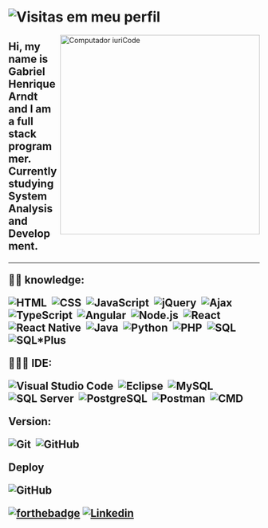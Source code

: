 # ![Visitas em meu perfil](https://komarev.com/ghpvc/?username=Gabrielarndt&color=ff00ff&label=Welcome+to+my+profile+you+are+visitor+nº:)
<img src="https://raw.githubusercontent.com/MicaelliMedeiros/micaellimedeiros/master/image/computer-illustration.png" min-width="400px" max-width="400px" width="400px" align="right" alt="Computador iuriCode">

<h2 align="left"> 
 Hi, my name is Gabriel Henrique Arndt and I am a full stack programmer. Currently studying System Analysis and Development.
</p>

---

<p align="left">
  ✍🏾 knowledge:
  
![HTML](https://img.shields.io/badge/-HTML-black?style=flat&logo=HTML5)&nbsp;
![CSS](https://img.shields.io/badge/-CSS-black?style=flat&logo=CSS3&logoColor=1572B6)&nbsp;
![JavaScript](https://img.shields.io/badge/-JavaScript-black?style=flat&logo=JavaScript)&nbsp;
![jQuery](https://img.shields.io/badge/-jQuery-black?style=flat&logo=jQuery&logoColor=0769AD)&nbsp;
![Ajax](https://img.shields.io/badge/-Ajax-black?style=flat&logo=Ajax)&nbsp;
![TypeScript](https://img.shields.io/badge/-TypeScript-black?style=flat&logo=TypeScript&logoColor=3178C6)&nbsp;
![Angular](https://img.shields.io/badge/-Angular-black?style=flat&logo=Angular&logoColor=DD0031)&nbsp;
![Node.js](https://img.shields.io/badge/-Node.js-black?style=flat&logo=node.js&logoColor=339933)&nbsp;
![React](https://img.shields.io/badge/-React-black?style=flat&logo=React&logoColor=61DAFB)&nbsp;
![React Native](https://img.shields.io/badge/-React%20Native-black?style=flat&logo=React&logoColor=61DAFB)&nbsp;
![Java](https://img.shields.io/badge/-Java-black?style=flat&logo=Java&logoColor=007396)&nbsp;
![Python](https://img.shields.io/badge/-Python-black?style=flat&logo=Python&logoColor=3776AB)&nbsp;
![PHP](https://img.shields.io/badge/-PHP-black?style=flat&logo=PHP)&nbsp;
![SQL](https://img.shields.io/badge/-SQL-black?style=flat&logo=SQL&logoColor=003B57)&nbsp;
![SQL*Plus](https://img.shields.io/badge/-SQL*Plus-black?style=flat&logo=Oracle)&nbsp;
</p>

<p align="left">
  👩🏾‍💻 IDE: 
  

![Visual Studio Code](https://img.shields.io/badge/-Visual%20Studio%20Code-black?style=flat&logo=visual-studio-code&logoColor=007ACC)&nbsp;
![Eclipse](https://img.shields.io/badge/-Eclipse-black?style=flat&logo=Eclipse&logoColor=2C2255)&nbsp;
![MySQL](https://img.shields.io/badge/-MySQL-black?style=flat&logo=mysql&logoColor=4479A1)&nbsp;
![SQL Server](https://img.shields.io/badge/-SQL%20Server-black?style=flat&logo=microsoft-sql-server&logoColor=CC2927)&nbsp;
![PostgreSQL](https://img.shields.io/badge/-PostgreSQL-black?style=flat&logo=postgresql&logoColor=336791)&nbsp;
![Postman](https://img.shields.io/badge/-Postman-black?style=flat&logo=postman)&nbsp;
![CMD](https://img.shields.io/badge/-CMD-black?style=flat&logo=windows&logoColor=0078D6)&nbsp;  
</p>

<p align="left"> 
  Version:

  
![Git](https://img.shields.io/badge/-Git-black?style=flat&logo=git)&nbsp;
![GitHub](https://img.shields.io/badge/-GitHub-black?style=flat&logo=github)&nbsp;
</p>

<p align="left"> 
  Deploy

  
![GitHub](https://img.shields.io/badge/-GitHub-black?style=flat&logo=github)&nbsp;
</p>

 [![forthebadge](https://forthebadge.com/images/badges/built-with-love.svg)](https://github.com/Gabrielarndt)
  [![Linkedin](https://img.shields.io/badge/-Linkedin-blue?style=flat&logo=linkedin&logoColor=white)](https://www.linkedin.com/in/gabriel-henrique-arndt-874568206/)&nbsp;
